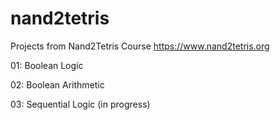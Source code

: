 # nand2tetris
Projects from Nand2Tetris Course
https://www.nand2tetris.org

01: Boolean Logic

02: Boolean Arithmetic

03: Sequential Logic (in progress)
